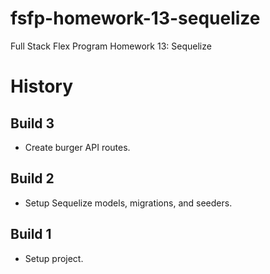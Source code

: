 # fsfp-homework-13-sequelize

Full Stack Flex Program Homework 13: Sequelize


# History

## Build 3

* Create burger API routes.

## Build 2

* Setup Sequelize models, migrations, and seeders.

## Build 1

* Setup project.
